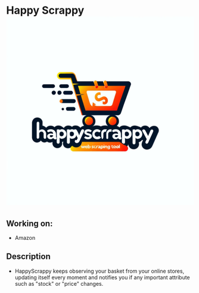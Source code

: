# Happy Scrappy ![Logo](./utils/logo.png)



## Working on:
- Amazon


## Description
- HappyScrappy keeps observing your basket from your online stores, updating itself every moment and notifies you if any important attribute such as "stock" or "price" changes.